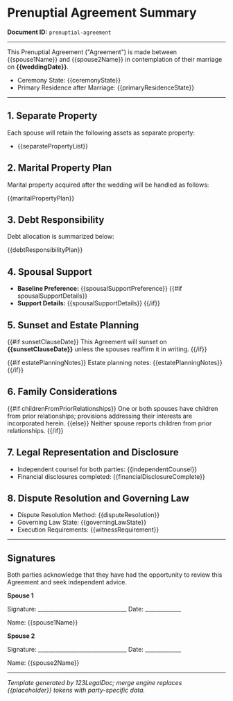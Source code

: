 # Prenuptial Agreement Summary

**Document ID:** `prenuptial-agreement`

---

This Prenuptial Agreement ("Agreement") is made between {{spouse1Name}} and {{spouse2Name}} in contemplation of their marriage on **{{weddingDate}}**.

- Ceremony State: {{ceremonyState}}
- Primary Residence after Marriage: {{primaryResidenceState}}

---

## 1. Separate Property

Each spouse will retain the following assets as separate property:

- {{separatePropertyList}}

## 2. Marital Property Plan

Marital property acquired after the wedding will be handled as follows:

{{maritalPropertyPlan}}

## 3. Debt Responsibility

Debt allocation is summarized below:

{{debtResponsibilityPlan}}

## 4. Spousal Support

- **Baseline Preference:** {{spousalSupportPreference}}
{{#if spousalSupportDetails}}
- **Support Details:** {{spousalSupportDetails}}
{{/if}}

## 5. Sunset and Estate Planning

{{#if sunsetClauseDate}}
This Agreement will sunset on **{{sunsetClauseDate}}** unless the spouses reaffirm it in writing.
{{/if}}

{{#if estatePlanningNotes}}
Estate planning notes: {{estatePlanningNotes}}
{{/if}}

## 6. Family Considerations

{{#if childrenFromPriorRelationships}}
One or both spouses have children from prior relationships; provisions addressing their interests are incorporated herein.
{{else}}
Neither spouse reports children from prior relationships.
{{/if}}

## 7. Legal Representation and Disclosure

- Independent counsel for both parties: {{independentCounsel}}
- Financial disclosures completed: {{financialDisclosureComplete}}

## 8. Dispute Resolution and Governing Law

- Dispute Resolution Method: {{disputeResolution}}
- Governing Law State: {{governingLawState}}
- Execution Requirements: {{witnessRequirement}}

---

## Signatures

Both parties acknowledge that they have had the opportunity to review this Agreement and seek independent advice.

**Spouse 1**

Signature: ________________________________  Date: _____________

Name: {{spouse1Name}}

**Spouse 2**

Signature: ________________________________  Date: _____________

Name: {{spouse2Name}}

---

*Template generated by 123LegalDoc; merge engine replaces {{placeholder}} tokens with party-specific data.*
